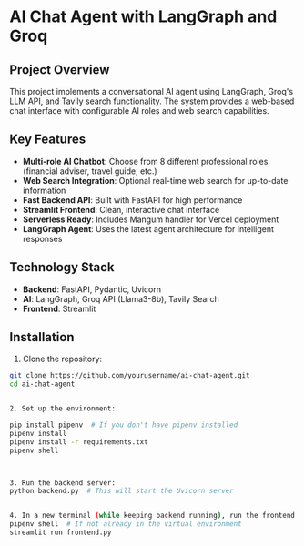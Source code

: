 # AI Chat Agent with LangGraph and Groq

## Project Overview

This project implements a conversational AI agent using LangGraph, Groq's LLM API, and Tavily search functionality. The system provides a web-based chat interface with configurable AI roles and web search capabilities.

## Key Features

- **Multi-role AI Chatbot**: Choose from 8 different professional roles (financial adviser, travel guide, etc.)
- **Web Search Integration**: Optional real-time web search for up-to-date information
- **Fast Backend API**: Built with FastAPI for high performance
- **Streamlit Frontend**: Clean, interactive chat interface
- **Serverless Ready**: Includes Mangum handler for Vercel deployment
- **LangGraph Agent**: Uses the latest agent architecture for intelligent responses

## Technology Stack

- **Backend**: FastAPI, Pydantic, Uvicorn
- **AI**: LangGraph, Groq API (Llama3-8b), Tavily Search
- **Frontend**: Streamlit

## Installation

   1. Clone the repository:
   ```bash
   git clone https://github.com/yourusername/ai-chat-agent.git
   cd ai-chat-agent


   2. Set up the environment:

   pip install pipenv  # If you don't have pipenv installed
   pipenv install
   pipenv install -r requirements.txt
   pipenv shell



   3. Run the backend server:
   python backend.py  # This will start the Uvicorn server


   4. In a new terminal (while keeping backend running), run the frontend:
   pipenv shell  # If not already in the virtual environment
   streamlit run frontend.py





